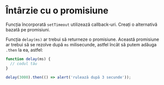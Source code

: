 
# Întârzie cu o promisiune

Funcția încorporată `setTimeout` utilizează callback-uri. Creați o alternativă bazată pe promisiuni.

Funcția `delay(ms)` ar trebui să returneze o promisiune. Această promisiune ar trebui să se rezolve după `ms` milisecunde, astfel încât să putem adăuga `.then` la ea, astfel:

```js
function delay(ms) {
  // codul tău
}

delay(3000).then(() => alert('rulează după 3 secunde'));
```
